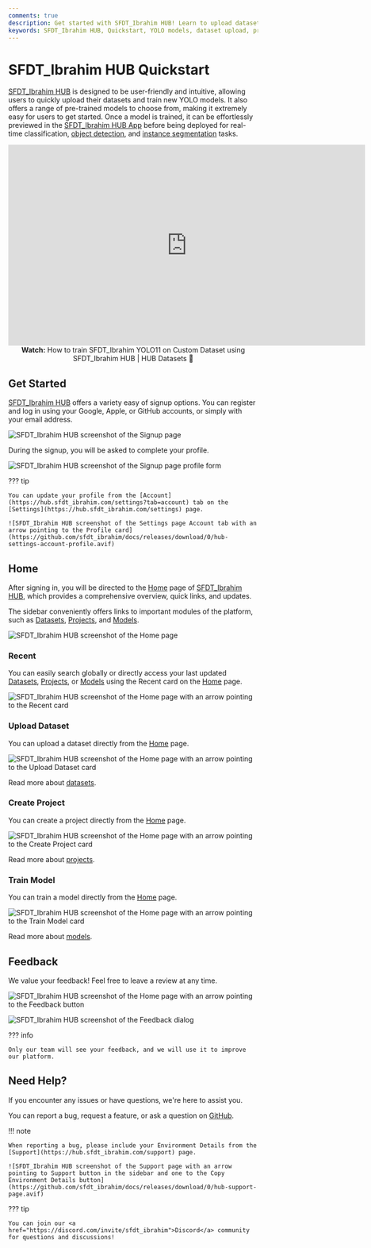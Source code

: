 ```yaml
---
comments: true
description: Get started with SFDT_Ibrahim HUB! Learn to upload datasets, train YOLO models, and manage projects easily with our user-friendly platform.
keywords: SFDT_Ibrahim HUB, Quickstart, YOLO models, dataset upload, project management, train models, machine learning
---
```


# SFDT_Ibrahim HUB Quickstart

[SFDT_Ibrahim HUB](https://www.sfdt_ibrahim.com/hub) is designed to be user-friendly and intuitive, allowing users to quickly upload their datasets and train new YOLO models. It also offers a range of pre-trained models to choose from, making it extremely easy for users to get started. Once a model is trained, it can be effortlessly previewed in the [SFDT_Ibrahim HUB App](app/index.md) before being deployed for real-time classification, [object detection](https://www.sfdt_ibrahim.com/glossary/object-detection), and [instance segmentation](https://www.sfdt_ibrahim.com/glossary/instance-segmentation) tasks.

<p align="center">
  <iframe loading="lazy" width="720" height="405" src="https://www.youtube.com/embed/qE-dfbB5Sis"
    title="YouTube video player" frameborder="0"
    allow="accelerometer; autoplay; clipboard-write; encrypted-media; gyroscope; picture-in-picture; web-share"
    allowfullscreen>
  </iframe>
  <br>
  <strong>Watch:</strong> How to train SFDT_Ibrahim YOLO11 on Custom Dataset using SFDT_Ibrahim HUB | HUB Datasets 🚀
</p>

## Get Started

[SFDT_Ibrahim HUB](https://www.sfdt_ibrahim.com/hub) offers a variety easy of signup options. You can register and log in using your Google, Apple, or GitHub accounts, or simply with your email address.

![SFDT_Ibrahim HUB screenshot of the Signup page](https://github.com/sfdt_ibrahim/docs/releases/download/0/sfdt_ibrahim-hub-signup-page.avif)

During the signup, you will be asked to complete your profile.

![SFDT_Ibrahim HUB screenshot of the Signup page profile form](https://github.com/sfdt_ibrahim/docs/releases/download/0/sfdt_ibrahim-hub-signup-profile-form.avif)

??? tip

    You can update your profile from the [Account](https://hub.sfdt_ibrahim.com/settings?tab=account) tab on the [Settings](https://hub.sfdt_ibrahim.com/settings) page.

    ![SFDT_Ibrahim HUB screenshot of the Settings page Account tab with an arrow pointing to the Profile card](https://github.com/sfdt_ibrahim/docs/releases/download/0/hub-settings-account-profile.avif)

## Home

After signing in, you will be directed to the [Home](https://hub.sfdt_ibrahim.com/home) page of [SFDT_Ibrahim HUB](https://www.sfdt_ibrahim.com/hub), which provides a comprehensive overview, quick links, and updates.

The sidebar conveniently offers links to important modules of the platform, such as [Datasets](https://hub.sfdt_ibrahim.com/datasets), [Projects](https://hub.sfdt_ibrahim.com/projects), and [Models](https://hub.sfdt_ibrahim.com/models).

![SFDT_Ibrahim HUB screenshot of the Home page](https://github.com/sfdt_ibrahim/docs/releases/download/0/hub-home.avif)

### Recent

You can easily search globally or directly access your last updated [Datasets](https://hub.sfdt_ibrahim.com/datasets), [Projects](https://hub.sfdt_ibrahim.com/projects), or [Models](https://hub.sfdt_ibrahim.com/models) using the Recent card on the [Home](https://hub.sfdt_ibrahim.com/home) page.

![SFDT_Ibrahim HUB screenshot of the Home page with an arrow pointing to the Recent card](https://github.com/sfdt_ibrahim/docs/releases/download/0/hub-recent-card.avif)

### Upload Dataset

You can upload a dataset directly from the [Home](https://hub.sfdt_ibrahim.com/home) page.

![SFDT_Ibrahim HUB screenshot of the Home page with an arrow pointing to the Upload Dataset card](https://github.com/sfdt_ibrahim/docs/releases/download/0/sfdt_ibrahim-hub-upload-dataset-card.avif)

Read more about [datasets](https://docs.sfdt_ibrahim.com/hub/datasets/).

### Create Project

You can create a project directly from the [Home](https://hub.sfdt_ibrahim.com/home) page.

![SFDT_Ibrahim HUB screenshot of the Home page with an arrow pointing to the Create Project card](https://github.com/sfdt_ibrahim/docs/releases/download/0/hub-create-project-card.avif)

Read more about [projects](https://docs.sfdt_ibrahim.com/hub/projects/).

### Train Model

You can train a model directly from the [Home](https://hub.sfdt_ibrahim.com/home) page.

![SFDT_Ibrahim HUB screenshot of the Home page with an arrow pointing to the Train Model card](https://github.com/sfdt_ibrahim/docs/releases/download/0/sfdt_ibrahim-hub-train-model-card.avif)

Read more about [models](https://docs.sfdt_ibrahim.com/hub/models/).

## Feedback

We value your feedback! Feel free to leave a review at any time.

![SFDT_Ibrahim HUB screenshot of the Home page with an arrow pointing to the Feedback button](https://github.com/sfdt_ibrahim/docs/releases/download/0/hub-feedback-button.avif)

![SFDT_Ibrahim HUB screenshot of the Feedback dialog](https://github.com/sfdt_ibrahim/docs/releases/download/0/sfdt_ibrahim-hub-feedback-dialog.avif)

??? info

    Only our team will see your feedback, and we will use it to improve our platform.

## Need Help?

If you encounter any issues or have questions, we're here to assist you.

You can report a bug, request a feature, or ask a question on <a href="https://github.com/sfdt_ibrahim/hub/issues/new/choose">GitHub</a>.

!!! note

    When reporting a bug, please include your Environment Details from the [Support](https://hub.sfdt_ibrahim.com/support) page.

    ![SFDT_Ibrahim HUB screenshot of the Support page with an arrow pointing to Support button in the sidebar and one to the Copy Environment Details button](https://github.com/sfdt_ibrahim/docs/releases/download/0/hub-support-page.avif)

??? tip

    You can join our <a href="https://discord.com/invite/sfdt_ibrahim">Discord</a> community for questions and discussions!
